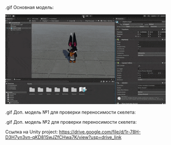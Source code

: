 .gif Основная модель:

![](./gif/(1)GIFforDiplom.gif)

.gif Доп. модель №1 для проверки переносимости скелета:



.gif Доп. модель №2 для проверки переносимости скелета:



Ссылка на Unity project: https://drive.google.com/file/d/1r-78H-D3H7yn3vn-qKD81SwJZfCHwa7K/view?usp=drive_link